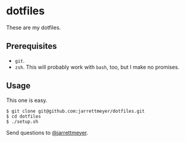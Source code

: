 # dotfiles

These are my dotfiles.

## Prerequisites

+ `git`.
+ `zsh`. This will probably work with `bash`, too, but I make no promises.

## Usage

This one is easy.

```
$ git clone git@github.com:jarrettmeyer/dotfiles.git
$ cd dotfiles
$ ./setup.sh
```

Send questions to [@jarrettmeyer](http://twitter.com/jarrettmeyer).

